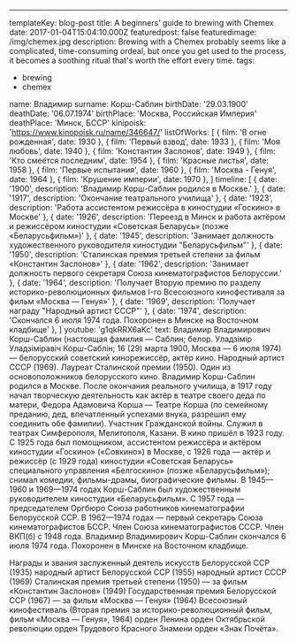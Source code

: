 ---
templateKey: blog-post
title: A beginners’ guide to brewing with Chemex
date: 2017-01-04T15:04:10.000Z
featuredpost: false
featuredimage: /img/chemex.jpg
description: Brewing with a Chemex probably seems like a complicated, time-consuming ordeal, but once you get used to the process, it becomes a soothing ritual that's worth the effort every time.
tags:
  - brewing
  - chemex

name: Владимир
surname: Корш-Саблин
birthDate: '29.03.1900'
deathDate: '06.07.1974'
birthPlace: 'Москва, Российская Империя'
deathPlace: 'Минск, БССР'
kinipoisk: 'https://www.kinopoisk.ru/name/346647/'
listOfWorks: [
  { film: 'В огне рожденная', date: 1930 },
  { film: 'Первый взвод', date: 1933 },
  { film: 'Моя любовь', date: 1940 },
  { film: 'Константин Заслонов', date: 1949 },
  { film: 'Кто смеётся последним', date: 1954 },
  { film: 'Красные листья', date: 1958 },
  { film: 'Первые испытания', date: 1960 },
  { film: 'Москва - Генуя', date: 1964 },
  { film: 'Крушение империи', date: 1970 },
]
timeline: [
  { date: '1900', description: 'Владимир Корш-Саблин родился в Москве.' },
  { date: '1917', description: 'Окончание театрального училища' },
  { date: '1923', description: 'Работа ассистентом режиссёра в киностудии «Госкино» в Москве' },
  { date: '1926', description: 'Переезд в Минск и работа актёром и режиссёром киностудии «Советская Беларусь» (позже «Беларусьфильм»)' },
  { date: '1945', description: 'Занимает должность художественного руководителя киностудии "Беларусьфильм"' },
  { date: '1950', description: 'Сталинская премия третьей степени за фильм «Константин Заслонов»' },
  { date: '1962', description: 'Занимает должность первого секретаря Союза кинематографистов Белоруссии.' },
  { date: '1964', description: 'Получает Вторую премию по разделу историко-революционных фильмов I-го Всесоюзного кинофестиваля за фильм  «Москва — Генуя»' },
  { date: '1969', description: 'Получает награду "Народный артист СССР"' },
  { date: '1974', description: 'Cкончался 6 июля 1974 года. Похоронен в Минске на Восточном кладбище' },
]
youtube: 'g1qkRRX6aKc'
text:
  Владимир Владимирович Корш-Саблин (настоящая фамилия — Саблин; белор. Уладзімір Уладзіміравіч Корш-Саблін; 16 (29) марта 1900, Москва — 6 июля 1974) — белорусский советский кинорежиссёр, актёр кино. Народный артист СССР (1969). Лауреат Сталинской премии (1950). Один из основоположников белорусского кино.
  Владимир Корш-Саблин родился в Москве. После окончания реального училища, в 1917 году начал творческую деятельность как актёр в театре своего деда по матери, Федора Адамовича Корша — Театре Корша (по семейному преданию, дед, впечатленный успехами внука, разрешил ему соединить обе фамилии). Участник Гражданской войны.
  Служил в театрах Симферополя, Мелитополя, Казани.
  В кино пришёл в 1923 году. С 1925 года был помощником, ассистентом режиссёра и актёром киностудии «Госкино» («Совкино») в Москве, с 1926 года — актёр и режиссёр (с 1929 года) киностудии «Советская Беларусь» специального управления «Белгоскино» (позже «Беларусьфильм»); снимал комедии, фильмы-драмы, биографические фильмы.
  В 1945—1960 и 1969—1974 годах Корш-Саблин был художественным руководителем киностудии «Беларусьфильм». С 1957 года — председателем Оргбюро Союза работников кинематографии Белорусской ССР. В 1962—1974 годах — первый секретарь Союза кинематографистов БССР. Член Союза кинематографистов СССР.
  Член ВКП(б) с 1948 года.
  Владимир Владимирович Корш-Саблин скончался 6 июля 1974 года. Похоронен в Минске на Восточном кладбище.

  Награды и звания
  заслуженный деятель искусств Белорусской ССР (1935)
  народный артист Белорусской ССР (1955)
  народный артист СССР (1969)
  Сталинская премия третьей степени (1950) — за фильм «Константин Заслонов» (1949)
  Государственная премия Белорусской ССР (1967) — за фильм «Москва — Генуя» (1964)
  Всесоюзный кинофестиваль (Вторая премия за историко-революционный фильм, фильм «Москва — Генуя», 1964)
  орден Ленина
  орден Октябрьской революции
  орден Трудового Красного Знамени
  орден «Знак Почёта».
